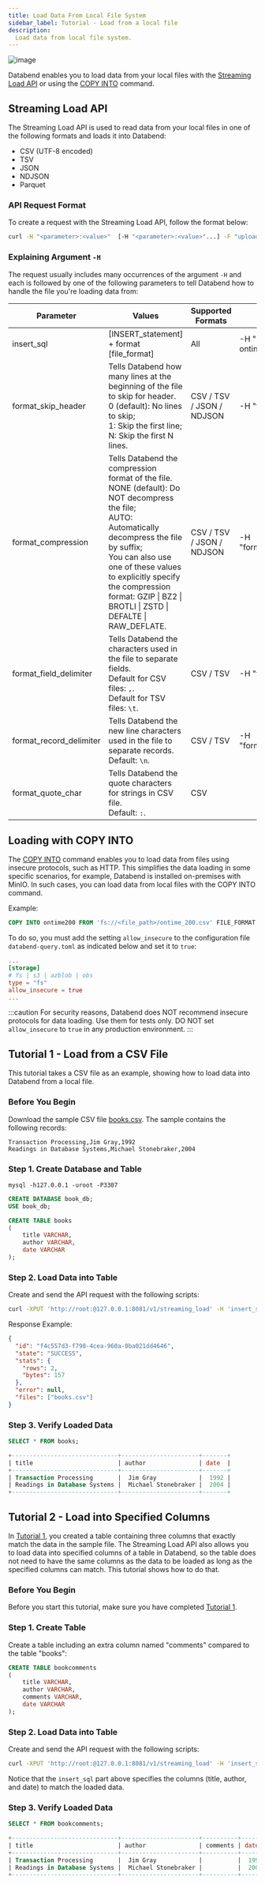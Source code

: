 ```yaml
---
title: Load Data From Local File System
sidebar_label: Tutorial - Load from a local file
description:
  Load data from local file system.
---
```


![image](../../public/img/load/load-data-from-local-fs.png)

Databend enables you to load data from your local files with the [Streaming Load API](#streaming-load-api) or using the [COPY INTO](../30-reference/30-sql/10-dml/dml-copy-into-table.md) command.

## Streaming Load API

The Streaming Load API is used to read data from your local files in one of the following formats and loads it into Databend:

- CSV (UTF-8 encoded)
- TSV
- JSON
- NDJSON
- Parquet

### API Request Format

To create a request with the Streaming Load API, follow the format below:

```bash
curl -H "<parameter>:<value>"  [-H "<parameter>:<value>"...] -F "upload=@<file_location>" -XPUT http://<user_name>:[password]@<http_handler_host>:<http_handler_port>/v1/streaming_load
```
### Explaining Argument `-H`

The request usually includes many occurrences of the argument `-H` and each is followed by one of the following parameters to tell Databend how to handle the file you're loading data from:

| Parameter               | Values                                                                                                                                                                                                                                                                                                     | Supported Formats         | Examples                                       |
|-------------------------|------------------------------------------------------------------------------------------------------------------------------------------------------------------------------------------------------------------------------------------------------------------------------------------------------------|---------------------------|------------------------------------------------|
| insert_sql              | [INSERT_statement] + format [file_format]                                                                                                                                                                                                                                                                  | All                       | -H "insert_sql: insert into ontime format CSV" |
| format_skip_header      | Tells Databend how many lines at the beginning of the file to skip for header.<br /> 0 (default): No lines to skip;<br /> 1: Skip the first line;<br /> N: Skip the first N lines.                                                                                                                               | CSV / TSV / JSON / NDJSON | -H "format_skip_header: 1"                     |
| format_compression      | Tells Databend the compression format of the file.<br /> NONE (default): Do NOT decompress the file;<br /> AUTO: Automatically decompress the file by suffix;<br />  You can also use one of these values to explicitly specify the compression format: GZIP \| BZ2 \| BROTLI \| ZSTD \|  DEFALTE \| RAW_DEFLATE. | CSV / TSV / JSON / NDJSON | -H "format_compression:auto"                   |
| format_field_delimiter  | Tells Databend the characters used in the file to separate fields.<br /> Default for CSV files: `,`.<br /> Default for TSV files: `\t`.                                                                                                                                                                        | CSV / TSV                 | -H "format_field_delimiter:,"                  |
| format_record_delimiter | Tells Databend the new line characters used in the file to separate records.<br />  Default: `\n`.                                                                                                                                                                                                           | CSV / TSV                 | -H "format_recorder_delimiter:\n"              |
| format_quote_char       | Tells Databend the quote characters for strings in CSV file.<br /> Default: `:`.                                                                                                                                                                                                                             | CSV                       |                                                |

## Loading with COPY INTO

The [COPY INTO](../30-reference/30-sql/10-dml/dml-copy-into-table.md) command enables you to load data from files using insecure protocols, such as HTTP. This simplifies the data loading in some specific scenarios, for example, Databend is installed on-premises with MinIO. In such cases, you can load data from local files with the COPY INTO command. 

Example:

```sql
COPY INTO ontime200 FROM 'fs://<file_path>/ontime_200.csv' FILE_FORMAT = (type = 'CSV' field_delimiter = ','  record_delimiter = '\n' skip_header = 1);
```
To do so, you must add the setting `allow_insecure` to the configuration file `databend-query.toml` as indicated below and set it to `true`:

```toml
...
[storage]
# fs | s3 | azblob | obs
type = "fs"
allow_insecure = true
...
```

:::caution
For security reasons, Databend does NOT recommend insecure protocols for data loading. Use them for tests only. DO NOT set `allow_insecure` to `true` in any production environment. 
:::

## Tutorial 1 - Load from a CSV File

This tutorial takes a CSV file as an example, showing how to load data into Databend from a local file.

### Before You Begin

Download the sample CSV file [books.csv](https://datafuse-1253727613.cos.ap-hongkong.myqcloud.com/data/books.csv). The sample contains the following records:

```
Transaction Processing,Jim Gray,1992
Readings in Database Systems,Michael Stonebraker,2004
```

### Step 1. Create Database and Table

```shell
mysql -h127.0.0.1 -uroot -P3307
```

```sql
CREATE DATABASE book_db;
USE book_db;

CREATE TABLE books
(
    title VARCHAR,
    author VARCHAR,
    date VARCHAR
);
```

### Step 2. Load Data into Table

Create and send the API request with the following scripts:

```bash
curl -XPUT 'http://root:@127.0.0.1:8081/v1/streaming_load' -H 'insert_sql: insert into book_db.books format CSV' -H 'skip_header: 0' -H 'field_delimiter: ,' -H 'record_delimiter: \n' -F 'upload=@"./books.csv"'
```

Response Example:

```json
{
  "id": "f4c557d3-f798-4cea-960a-0ba021dd4646",
  "state": "SUCCESS",
  "stats": {
    "rows": 2,
    "bytes": 157
  },
  "error": null,
  "files": ["books.csv"]
}
```

### Step 3. Verify Loaded Data

```sql
SELECT * FROM books;

+------------------------------+----------------------+-------+
| title                        | author               | date  |
+------------------------------+----------------------+-------+
| Transaction Processing       |  Jim Gray            |  1992 |
| Readings in Database Systems |  Michael Stonebraker |  2004 |
+------------------------------+----------------------+-------+
```

## Tutorial 2 - Load into Specified Columns

In [Tutorial 1](#tutorial-1---load-from-a-csv-file), you created a table containing three columns that exactly match the data in the sample file. The Streaming Load API also allows you to load data into specified columns of a table in Databend, so the table does not need to have the same columns as the data to be loaded as long as the specified columns can match. This tutorial shows how to do that.

### Before You Begin

Before you start this tutorial, make sure you have completed [Tutorial 1](#tutorial-1---load-from-a-csv-file).

### Step 1. Create Table

Create a table including an extra column named "comments" compared to the table "books":

```sql
CREATE TABLE bookcomments
(
    title VARCHAR,
    author VARCHAR,
    comments VARCHAR,
    date VARCHAR
);
```

### Step 2. Load Data into Table

Create and send the API request with the following scripts:

```bash
curl -XPUT 'http://root:@127.0.0.1:8081/v1/streaming_load' -H 'insert_sql: insert into book_db.bookcomments(title,author,date)format CSV' -H 'skip_header: 0' -H 'field_delimiter: ,' -H 'record_delimiter: \n' -F 'upload=@"./books.csv"'
```

Notice that the `insert_sql` part above specifies the columns (title, author, and date) to match the loaded data.

### Step 3. Verify Loaded Data

```sql
SELECT * FROM bookcomments;

+------------------------------+----------------------+----------+--------+
| title                        | author               | comments | date   |
+------------------------------+----------------------+----------+--------+
| Transaction Processing       |  Jim Gray            |          |  1992  |
| Readings in Database Systems |  Michael Stonebraker |          |  2004  |
+------------------------------+----------------------+----------+--------+
```
